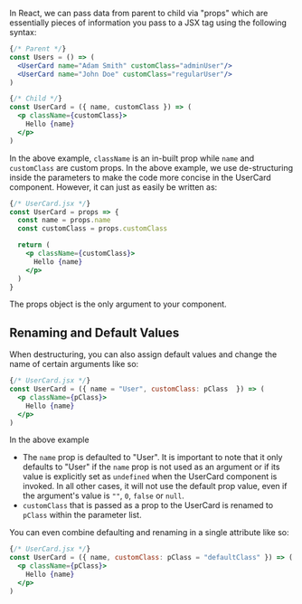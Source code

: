 In React, we can pass data from parent to child via "props" which are essentially pieces of information you pass to a JSX tag using the following syntax:

```jsx
{/* Parent */}
const Users = () => (
  <UserCard name="Adam Smith" customClass="adminUser"/>
  <UserCard name="John Doe" customClass="regularUser"/>
)

{/* Child */}
const UserCard = ({ name, customClass }) => (
  <p className={customClass}>
    Hello {name}
  </p>
)
```

In the above example, `className` is an in-built prop while `name` and `customClass` are custom props.
In the above example, we use de-structuring inside the parameters to make the code more concise in the UserCard component. However, it can just as easily be written as:

```jsx
{/* UserCard.jsx */}
const UserCard = props => {
  const name = props.name
  const customClass = props.customClass

  return (
    <p className={customClass}>
      Hello {name}
    </p>
  )
}
```

The props object is the only argument to your component.

## Renaming and Default Values

When destructuring, you can also assign default values and change the name of certain arguments like so:

```jsx
{/* UserCard.jsx */}
const UserCard = ({ name = "User", customClass: pClass  }) => (
  <p className={pClass}>
    Hello {name}
  </p>
)
```

In the above example

* The `name` prop is defaulted to "User". It is important to note that it only defaults to "User" if the `name` prop is not used as an argument or if its value is explicitly set as `undefined` when the UserCard component is invoked. In all other cases, it will not use the default prop value, even if the argument's value is `""`, `0`, `false` or `null`.
* `customClass` that is passed as a prop to the UserCard is renamed to `pClass` within the parameter list.

You can even combine defaulting and renaming in a single attribute like so:

```jsx
{/* UserCard.jsx */}
const UserCard = ({ name, customClass: pClass = "defaultClass" }) => (
  <p className={pClass}>
    Hello {name}
  </p>
)
```